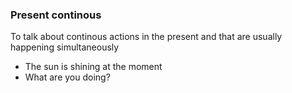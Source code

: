 ### Present continous
To talk about continous actions in the present and that are usually happening simultaneously
- The sun is shining at the moment
- What are you doing?